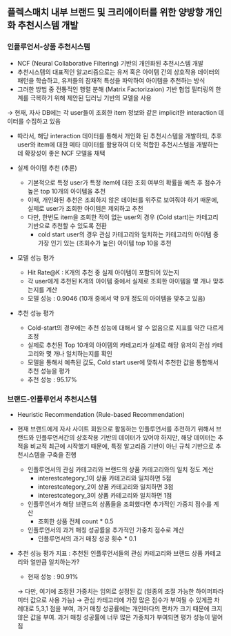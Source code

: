## 플렉스매치 내부 브랜드 및 크리에이터를 위한 양방향 개인화 추천시스템 개발

### 인플루언서-상품 추천시스템
-  NCF (Neural Collaborative Filtering) 기반의 개인화된 추천시스템 개발
  - 추천시스템의 대표적인 알고리즘으로는 유저 혹은 아이템 간의 상호작용 데이터의 패턴을 학습하고, 유저들의 잠재적 특성을 파악하여 아이템을 추천하는 방식
  - 그러한 방법 중 전통적인 행렬 분해 (Matrix Factorizaion) 기반 협업 필터링의 한계를 극복하기 위해 제안된 딥러닝 기반의 모델을 사용

→ 현재, 자사 DB에는 각 user들이 조회한 item 정보와 같은 implicit한 interaction 데이터를 수집하고 있음

- 따라서, 해당 interaction 데이터를 통해서 개인화 된 추천시스템을 개발하되, 추후 user와 item에 대한 메타 데이터를 활용하여 더욱 적합한 추천시스템을 개발하는 데 확장성이 좋은 NCF 모델을 채택

- 실제 아이템 추천 (추론)
    - 기본적으로 특정 user가 특정 item에 대한 조회 여부의 확률을 예측 후 점수가 높은 top 10개의 아이템을 추천
    - 이때, 개인화된 추천은 조회하지 않은 데이터를 위주로 보여줘야 하기 때문에, 실제로 user가 조회한 아이템은 제외하고 추천
    - 다만, 한번도 item을 조회한 적이 없는 user의 경우 (Cold start)는 카테고리 기반으로 추천할 수 있도록 전환
        - cold start user의 경우 관심 카테고리와 일치하는 카테고리의 아이템 중 가장 인기 있는 (조회수가 높은) 아이템 top 10을 추천
- 모델 성능 평가
    - Hit Rate@K : K개의 추천 중 실제 아이템이 포함되어 있는지
    - 각 user에게 추천된 K개의 아이템 중에서 실제로 조회한 아이템을 몇 개나 맞추는지를 계산
    - 모델 성능 : 0.9046 (10개 중에서 약 9개 정도의 아이템을 맞추고 있음)
- 추천 성능 평가
    - Cold-start의 경우에는 추천 성능에 대해서 알 수 없음으로 지표를 약간 다르게 조정
    - 실제로 추천된 Top 10개의 아이템의 카테고리가 실제로 해당 유저의 관심 카테고리와 몇 개나 일치하는지를 확인
    - 모델을 통해서 예측된 값도, Cold start user에 맞춰서 추천한 값을 통합해서 추천 성능을 평가
    - 추천 성능 : 95.17%
 

### 브랜드-인플루언서 추천시스템

- Heuristic Recommendation (Rule-based Recommendation)
- 현재 브랜드에게 자사 사이트 회원으로 활동하는 인플루언서를 추천하기 위해서 브랜드와 인플루언서간의 상호작용 기반의 데이터가 있어야 하지만, 해당 데이터는 추적을 비교적 최근에 시작했기 때문에, 특정 알고리즘 기반이 아닌 규칙 기반으로 추천시스템을 구축을 진행
    - 인플루언서의 관심 카테고리와 브랜드의 상품 카테고리와의 일치 정도 계산
        - interestcategory_1이 상품 카테고리와 일치하면 5점
        - interestcategory_2이 상품 카테고리와 일치하면 3점
        - interestcategory_3이 상품 카테고리와 일치하면 1점
    - 인플루언서가 해당 브랜드의 상품들을 조회했다면 추가적인 가중치 점수를 계산
        - 조회한 상품 전체 count * 0.5
    - 인플루언서의 과거 매칭 성공률을 추가적인 가중치 점수로 계산
        - 인플루언서의 과거 매칭 성공 횟수 * 0.1
- 추천 성능 평가 지표 : 추천된 인플루언서들의 관심 카테고리와 브랜드 상품 카테고리와 얼만큼 일치하는가?
    - 현재 성능 : 90.91%
    
    → 다만, 여기에 조정된 가중치는 임의로 설정된 값 (일종의 조절 가능한 하이퍼파라미터 값으로 사용 가능)
    → 관심 카테고리에 가장 많은 점수가 부여될 수 있게끔 차례대로 5,3,1 점을 부여, 과거 매칭 성공률에는 개인마다의 편차가 크기 때문에 크지 않은 값을 부여. 과거 매칭 성공률에 너무 많은 가중치가 부여되면 평가 성능이 떨어짐
